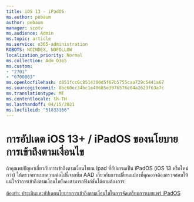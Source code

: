 ```yaml
---
title: iOS 13 - iPadOS
ms.author: pebaum
author: pebaum
manager: scotv
ms.audience: Admin
ms.topic: article
ms.service: o365-administration
ROBOTS: NOINDEX, NOFOLLOW
localization_priority: Normal
ms.collection: Adm_O365
ms.custom:
- "2701"
- "6700003"
ms.openlocfilehash: d851fcc6c8514300d5f67b5755caa729c5441a67
ms.sourcegitcommit: 8bc60ec34bc1e40685e3976576e04a2623f63a7c
ms.translationtype: MT
ms.contentlocale: th-TH
ms.lasthandoff: 04/15/2021
ms.locfileid: "51833166"
---
```

# <a name="ios-13--ipados-updates-for-conditional-access-policy"></a>การอัปเดต iOS 13+ / iPadOS ของนโยบายการเข้าถึงตามเงื่อนไข

ถ้าคุณพบปัญหาเกี่ยวกับการเข้าถึงตามเงื่อนไขบน Ipad ที่อัปเกรดเป็น iPadOS (iOS 13 หรือใหม่กว่า) ให้ตรวจทานบทความต่อไปนี้จากทีม AAD เกี่ยวกับการเปลี่ยนแปลงที่คุณอาจต้องตรวจสอบให้แน่ใจว่าการเข้าถึงตามเงื่อนไขยังคงสามารถฟังก์ชันได้ตามต้องการ:

[ต้องทํา: ประเมินและอัปเดตนโยบายการเข้าถึงตามเงื่อนไขในการจัดเตรียมการเผยแพร่ iPadOS](https://support.microsoft.com/help/4521038/action-required-update-conditional-access-policies-for-ipados)